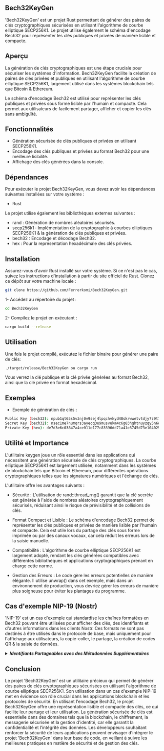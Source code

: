 <h2> Bech32KeyGen </h2>

'Bech32KeyGen' est un projet Rust permettant de générer des paires de clés cryptographiques sécurisées en utilisant l'algorithme de courbe elliptique SECP256K1. Le projet utilise également le schéma d'encodage Bech32 pour représenter les clés publiques et privées de manière lisible et compacte.

<h2> Aperçu </h2>

La génération de clés cryptographiques est une étape cruciale pour sécuriser les systèmes d'information. Bech32KeyGen facilite la création de paires de clés privées et publiques en utilisant l'algorithme de courbe elliptique SECP256K1, largement utilisé dans les systèmes blockchain tels que Bitcoin & Ethereum.

Le schéma d'encodage Bech32 est utilisé pour représenter les clés publiques et privées sous forme lisible par l'humain et compacte. Cela permet aux utilisateurs de facilement partager, afficher et copier les clés sans ambiguïté.

<h2> Fonctionnalités </h2>

- Génération sécurisée de clés publiques et privées en utilisant SECP256K1.
- Encodage des clés publiques et privées au format Bech32 pour une meilleure lisibilité.
- Affichage des clés générées dans la console.

<h2> Dépendances </h2>

Pour exécuter le projet Bech32KeyGen, vous devez avoir les dépendances suivantes installées sur votre système :
- Rust

Le projet utilise également les bibliothèques externes suivantes :

- rand : Génération de nombres aléatoires sécurisés.
- secp256k1 : Implémentation de la cryptographie à courbes elliptiques SECP256K1 & la génération de clés publiques et privées.
- bech32 : Encodage et décodage Bech32.
- hex : Pour la représentation hexadécimale des clés privées.

<h2> Installation </h2>

Assurez-vous d'avoir Rust installé sur votre système. Si ce n'est pas le cas, suivez les instructions d'installation à partir du site officiel de Rust.
Clonez ce dépôt sur votre machine locale :

```bash
git clone https://github.com/Ferrerkomi/Bech32KeyGen.git
```

1- Accédez au répertoire du projet :

```bash
cd Bech32KeyGen
```

2- Compilez le projet en exécutant :

```bash
cargo build --release
```

<h2> Utilisation </h2>

Une fois le projet compilé, exécutez le fichier binaire pour générer une paire de clés:

```bash
./target/release/Bech32KeyGen ou cargo run
```

Vous verrez la clé publique et la clé privée générées au format Bech32, ainsi que la clé privée en format hexadécimal.

<h2> Exemples </h2>

- Exemple de génération de clés :

```bash
Public Key (bech32): npub1qt65s5v3nj0v9sej4lpqchvkyd48skrwwetvtdjy7z9t7yuxk889gfd48q0
Secret Key (bech32): nsec1me7numqrs3ayecq3u9musvukm4c6g83hghtnuyzqy5n6dqp8dexqmx04lv
Private Key (hex): de7d3e6c03847a4ce011e177c83396dd71a41e3745d73e10402527a680276e4c
```

<h2> Utilité et Importance </h2>

L'utilitaire keygen joue un rôle essentiel dans les applications qui nécessitent une génération sécurisée de clés cryptographiques. La courbe elliptique SECP256K1 est largement utilisée, notamment dans les systèmes de blockchain tels que Bitcoin et Ethereum, pour différentes opérations cryptographiques telles que les signatures numériques et l'échange de clés.

L'utilitaire offre les avantages suivants :

- Sécurité : L'utilisation de rand::thread_rng() garantit que la clé secrète est générée à l'aide de nombres aléatoires cryptographiquement sécurisés, réduisant ainsi le risque de prévisibilité et de collisions de clés.

- Format Compact et Lisible : Le schéma d'encodage Bech32 permet de représenter les clés publiques et privées de manière lisible par l'humain et compacte. Cela est utile lors du partage des clés sous forme imprimée ou par des canaux vocaux, car cela réduit les erreurs lors de la saisie manuelle.

- Compatibilité : L'algorithme de courbe elliptique SECP256K1 est largement adopté, rendant les clés générées compatibles avec différentes bibliothèques et applications cryptographiques prenant en charge cette norme.

- Gestion des Erreurs : Le code gère les erreurs potentielles de manière élégante. Il utilise unwrap() dans cet exemple, mais dans un environnement de production, vous devriez gérer les erreurs de manière plus soigneuse pour éviter les plantages du programme.

<h2> Cas d'exemple NIP-19 (Nostr) </h2>

'NIP-19' est un cas d'exemple qui standardise les chaînes formatées en Bech32 pouvant être utilisées pour afficher des clés, des identifiants et d'autres informations dans les clients Nostr. Ces formats ne sont pas destinés à être utilisés dans le protocole de base, mais uniquement pour l'affichage aux utilisateurs, la copie-coller, le partage, la création de codes QR & la saisie de données.

<details>
  
  _<summary><b>Identifiants Partageables avec des Métadonnées Supplémentaires</b></summary>_
  
Le NIP-19 standardise les chaînes formatées en Bech32 pouvant être utilisées pour afficher des clés, des identifiants et d'autres informations dans les clients. Ces formats ne sont pas destinés à être utilisés dans le protocole principal, mais plutôt à des fins d'affichage convivial pour les utilisateurs, de copier-coller, de partage, de génération de codes QR et de saisie de données.

Il est recommandé de stocker les identifiants et les clés soit au format hexadécimal, soit au format binaire, car ces formats sont plus proches de ce qui doit être réellement utilisé dans le protocole principal.

<details>
  
  _<summary><b>Clés et Identifiants Bruts</b></summary>_
  
Pour éviter toute confusion et mélange entre les clés privées, les clés publiques et les identifiants d'événements, qui sont tous des chaînes de 32 octets, un encodage Bech32 avec des préfixes différents peut être utilisé pour chaque entité.

Voici les préfixes Bech32 possibles:

- npub : clés publiques
- nsec : clés privées
- note : identifiants d'événements

Par exemple, la clé publique hexadécimale 3bf0c63fcb93463407af97a5e5ee64fa883d107ef9e558472c4eb9aaaefa459d se traduit en npub180cvv07tjdrrgpa0j7j7tmnyl2yr6yr7l8j4s3evf6u64th6gkwsyjh6w6.

Les encodages Bech32 des clés et des identifiants ne doivent pas être utilisés à l'intérieur des formats d'événements standard NIP-01 ou à l'intérieur des filtres. Ils sont destinés uniquement à un affichage et une saisie plus conviviaux pour l'utilisateur. Les clients doivent toujours accepter les clés au format hexadécimal (npub) ainsi que les formats Bech32, et les convertir en interne au besoin.

</details>

<details>
  
  _<summary><b>Identifiants Partageables avec des Métadonnées Supplémentaires</b></summary>_
  
Lors du partage d'un profil ou d'un événement, une application peut décider d'inclure des informations de relais et d'autres métadonnées pour que d'autres applications puissent localiser et afficher ces entités plus facilement.

Pour ces événements, les contenus sont une liste encodée en binaire de TLV (type-length-value), avec T et L étant chacun sur 1 octet (uint8, c'est-à-dire un nombre dans la plage de 0 à 255), et V étant une séquence d'octets de la taille indiquée par L.

Les préfixes Bech32 possibles avec TLV sont :

**nprofile:** un profil nostr.

**nevent:** un événement nostr.

**nrelay:** un relais nostr.

**naddr:** une coordonnée d'événement remplaçable paramétrée nostr (NIP-33)

Voici les types TLV normalisés possibles :

- _0 : special_

  - dépend du préfixe Bech32 :
  
    - pour nprofile, il s'agira des 32 octets de la clé publique du profil

    - pour nevent, il s'agira des 32 octets de l'identifiant d'événement

    - pour nrelay, il s'agit de l'URL du relais

    - pour naddr, il s'agit de l'identifiant (la balise "d") de l'événement référencé

- _1 : relay_
  
  - pour nprofile, nevent et naddr, éventuellement, un relais dans lequel l'entité (profil ou événement) est plus susceptible d'être trouvée, encodé en ASCII
cela peut être inclus plusieurs fois

- _2 : author_
  
  - pour naddr, les 32 octets de la clé publique de l'événement
  - pour nevent, éventuellement, les 32 octets de la clé publique de l'événement

- _3 : kind_
  
  - pour naddr, l'entier non signé de 32 bits de la catégorie, big-endian
  - pour nevent, éventuellement, l'entier non signé de 32 bits de la catégorie, big-endian

</details>
<h2>Exemples</h2>
<ul>
  <li><b>Clé publique :</b> npub10elfcs4fr0l0r8af98jlmgdh9c8tcxjvz9qkw038js35mp4dma8qzvjptg</li>
  <li><b>Clé publique hexadécimale :</b> 7e7e9c42a91bfef19fa929e5fda1b72e0ebc1a4c1141673e2794234d86addf4e (et vice-versa)</li>
  <li><b>Clé privée :</b> nsec1vl029mgpspedva04g90vltkh6fvh240zqtv9k0t9af8935ke9laqsnlfe5</li>
  <li><b>Clé privée hexadécimale :</b> 67dea2ed018072d675f5415ecfaed7d2597555e202d85b3d65ea4e58d2d92ffa (et vice-versa)</li>
  <li>
    <b>Profil avec les éléments TLV :</b>
    <ul>
      <li><b>Clé publique :</b> 3bf0c63fcb93463407af97a5e5ee64fa883d107ef9e558472c4eb9aaaefa459d</li>
      <li><b>Relais :</b> wss://r.x.com</li>
      <li><b>Relais :</b> wss://djbas.sadkb.com</li>
      </ul>
  </li>
</ul>
<h2>Notes</h2>
<ul>
  <li>Les clés `npub` NE DOIVENT PAS être utilisées dans les événements NIP-01 ou dans les réponses JSON NIP-05, seule la forme hexadécimale est prise en charge là-bas.</li>
  <li>Lors du décodage d'une chaîne formatée en Bech32, les `TLV` qui ne sont pas reconnus ou pris en charge doivent être ignorés, plutôt que de provoquer une erreur.</li>
</ul>
</details>

<h2> Conclusion </h2>

Le projet 'Bech32KeyGen' est un utilitaire précieux qui permet de générer des paires de clés cryptographiques sécurisées en utilisant l'algorithme de courbe elliptique SECP256K1. Son utilisation dans un cas d'exemple NIP-19 met en évidence son rôle crucial dans les applications blockchain et les protocoles de sécurité. En utilisant l'encodage Bech32, le projet Bech32KeyGen offre une représentation lisible et compacte des clés, ce qui facilite leur partage et leur utilisation. La génération sécurisée de clés est essentielle dans des domaines tels que la blockchain, le chiffrement, la messagerie sécurisée et la gestion d'identité, car elle garantit la confidentialité et l'intégrité des données. Les développeurs souhaitant renforcer la sécurité de leurs applications peuvent envisager d'intégrer le projet 'Bech32KeyGen' dans leur base de code, en veillant à suivre les meilleures pratiques en matière de sécurité et de gestion des clés.
